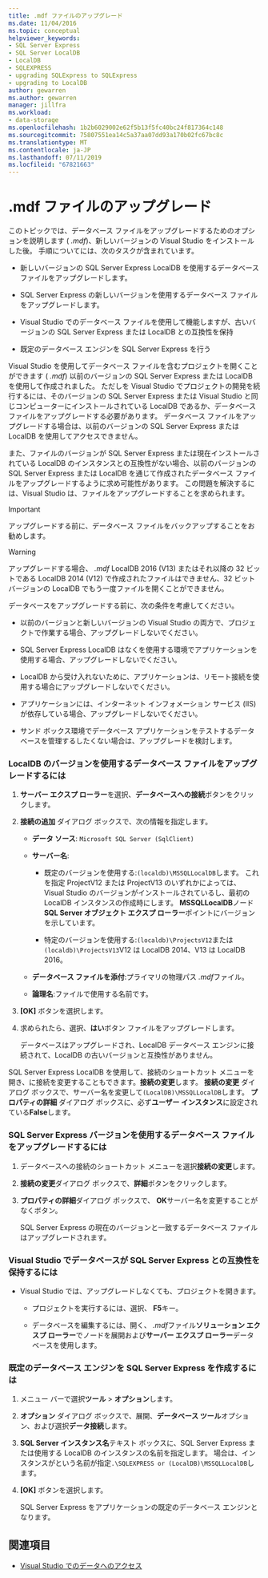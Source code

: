 ```yaml
---
title: .mdf ファイルのアップグレード
ms.date: 11/04/2016
ms.topic: conceptual
helpviewer_keywords:
- SQL Server Express
- SQL Server LocalDB
- LocalDB
- SQLEXPRESS
- upgrading SQLExpress to SQLExpress
- upgrading to LocalDB
author: gewarren
ms.author: gewarren
manager: jillfra
ms.workload:
- data-storage
ms.openlocfilehash: 1b2b6029002e62f5b13f5fc40bc24f817364c148
ms.sourcegitcommit: 75807551ea14c5a37aa07dd93a170b02fc67bc8c
ms.translationtype: MT
ms.contentlocale: ja-JP
ms.lasthandoff: 07/11/2019
ms.locfileid: "67821663"
---
```

# <a name="upgrade-mdf-files"></a>.mdf ファイルのアップグレード

このトピックでは、データベース ファイルをアップグレードするためのオプションを説明します ( *.mdf*)、新しいバージョンの Visual Studio をインストールした後。 手順についてには、次のタスクが含まれています。

- 新しいバージョンの SQL Server Express LocalDB を使用するデータベース ファイルをアップグレードします。

- SQL Server Express の新しいバージョンを使用するデータベース ファイルをアップグレードします。

- Visual Studio でのデータベース ファイルを使用して機能しますが、古いバージョンの SQL Server Express または LocalDB との互換性を保持

- 既定のデータベース エンジンを SQL Server Express を行う

Visual Studio を使用してデータベース ファイルを含むプロジェクトを開くことができます ( *.mdf*) 以前のバージョンの SQL Server Express または LocalDB を使用して作成されました。 ただしを Visual Studio でプロジェクトの開発を続行するには、そのバージョンの SQL Server Express または Visual Studio と同じコンピューターにインストールされている LocalDB であるか、データベース ファイルをアップグレードする必要があります。 データベース ファイルをアップグレードする場合は、以前のバージョンの SQL Server Express または LocalDB を使用してアクセスできません。

また、ファイルのバージョンが SQL Server Express または現在インストールされている LocalDB のインスタンスとの互換性がない場合、以前のバージョンの SQL Server Express または LocalDB を通じて作成されたデータベース ファイルをアップグレードするように求め可能性があります。 この問題を解決するには、Visual Studio は、ファイルをアップグレードすることを求められます。

> [!IMPORTANT]
> アップグレードする前に、データベース ファイルをバックアップすることをお勧めします。

> [!WARNING]
> アップグレードする場合、 *.mdf* LocalDB 2016 (V13) またはそれ以降の 32 ビットである LocalDB 2014 (V12) で作成されたファイルはできません、32 ビット バージョンの LocalDB でもう一度ファイルを開くことができません。

データベースをアップグレードする前に、次の条件を考慮してください。

- 以前のバージョンと新しいバージョンの Visual Studio の両方で、プロジェクトで作業する場合、アップグレードしないでください。

- SQL Server Express LocalDB はなくを使用する環境でアプリケーションを使用する場合、アップグレードしないでください。

- LocalDB から受け入れないために、アプリケーションは、リモート接続を使用する場合にアップグレードしないでください。

- アプリケーションには、インターネット インフォメーション サービス (IIS) が依存している場合、アップグレードしないでください。

- サンド ボックス環境でデータベース アプリケーションをテストするデータベースを管理するしたくない場合は、アップグレードを検討します。

### <a name="to-upgrade-a-database-file-to-use-the-localdb-version"></a>LocalDB のバージョンを使用するデータベース ファイルをアップグレードするには

1. **サーバー エクスプ ローラー**を選択、**データベースへの接続**ボタンをクリックします。

2. **接続の追加** ダイアログ ボックスで、次の情報を指定します。

    - **データ ソース**: `Microsoft SQL Server (SqlClient)`

    - **サーバー名**:

        - 既定のバージョンを使用する:`(localdb)\MSSQLLocalDB`します。  これを指定 ProjectV12 または ProjectV13 のいずれかによっては、Visual Studio のバージョンがインストールされているし、最初の LocalDB インスタンスの作成時にします。 **MSSQLLocalDB**ノード**SQL Server オブジェクト エクスプ ローラー**ポイントにバージョンを示しています。

        - 特定のバージョンを使用する:`(localdb)\ProjectsV12`または`(localdb)\ProjectsV13`V12 は LocalDB 2014、V13 は LocalDB 2016。

    - **データベース ファイルを添付**:プライマリの物理パス *.mdf*ファイル。

    - **論理名**:ファイルで使用する名前です。

3. **[OK]** ボタンを選択します。

4. 求められたら、選択、**はい**ボタン ファイルをアップグレードします。

    データベースはアップグレードされ、LocalDB データベース エンジンに接続されて、LocalDB の古いバージョンと互換性がありません。

SQL Server Express LocalDB を使用して、接続のショートカット メニューを開き、に接続を変更することもできます。**接続の変更**します。 **接続の変更** ダイアログ ボックスで、サーバー名を変更して`(LocalDB)\MSSQLLocalDB`します。 **プロパティの詳細** ダイアログ ボックスに、必ず**ユーザー インスタンス**に設定されている**False**します。

### <a name="to-upgrade-a-database-file-to-use-the-sql-server-express-version"></a>SQL Server Express バージョンを使用するデータベース ファイルをアップグレードするには

1. データベースへの接続のショートカット メニューを選択**接続の変更**します。

2. **接続の変更**ダイアログ ボックスで、**詳細**ボタンをクリックします。

3. **プロパティの詳細**ダイアログ ボックスで、 **OK**サーバー名を変更することがなくボタン。

    SQL Server Express の現在のバージョンと一致するデータベース ファイルはアップグレードされます。

### <a name="to-work-with-the-database-in-visual-studio-but-retain-compatibility-with-sql-server-express"></a>Visual Studio でデータベースが SQL Server Express との互換性を保持するには

- Visual Studio では、アップグレードしなくても、プロジェクトを開きます。

  - プロジェクトを実行するには、選択、 **F5**キー。

  - データベースを編集するには、開く、 *.mdf*ファイル**ソリューション エクスプ ローラー**でノードを展開および**サーバー エクスプ ローラー**データベースを使用します。

### <a name="to-make-sql-server-express-the-default-database-engine"></a>既定のデータベース エンジンを SQL Server Express を作成するには

1. メニュー バーで選択**ツール** > **オプション**します。

2. **オプション** ダイアログ ボックスで、展開、**データベース ツール**オプション、および選択**データ接続**します。

3. **SQL Server インスタンス名**テキスト ボックスに、SQL Server Express または使用する LocalDB のインスタンスの名前を指定します。 場合は、インスタンスがという名前が指定`.\SQLEXPRESS or (LocalDB)\MSSQLLocalDB`します。

4. **[OK]** ボタンを選択します。

    SQL Server Express をアプリケーションの既定のデータベース エンジンとなります。

## <a name="see-also"></a>関連項目

- [Visual Studio でのデータへのアクセス](accessing-data-in-visual-studio.md)
